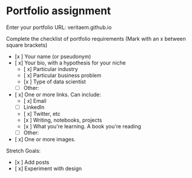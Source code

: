 # Portfolio assignment

Enter your portfolio URL:
veritaem.github.io


Complete the checklist of portfolio requirements
(Mark with an x between square brackets)

- [x ] Your name (or pseudonym)
- [ x] Your bio, with a hypothesis for your niche
    - [ x] Particular industry
    - [ x] Particular business problem
    - [x ] Type of data scientist
    - [ ] Other: 
- [ x] One or more links. Can include:
    - [ x] Email
    - [ ] LinkedIn
    - [ x] Twitter, etc
    - [x ] Writing, notebooks, projects
    - [x ] What you're learning. A book you're reading
    - [ ] Other:
- [ x] One or more images.
    
    
Stretch Goals:

- [x ] Add posts
- [ x] Experiment with design
 
